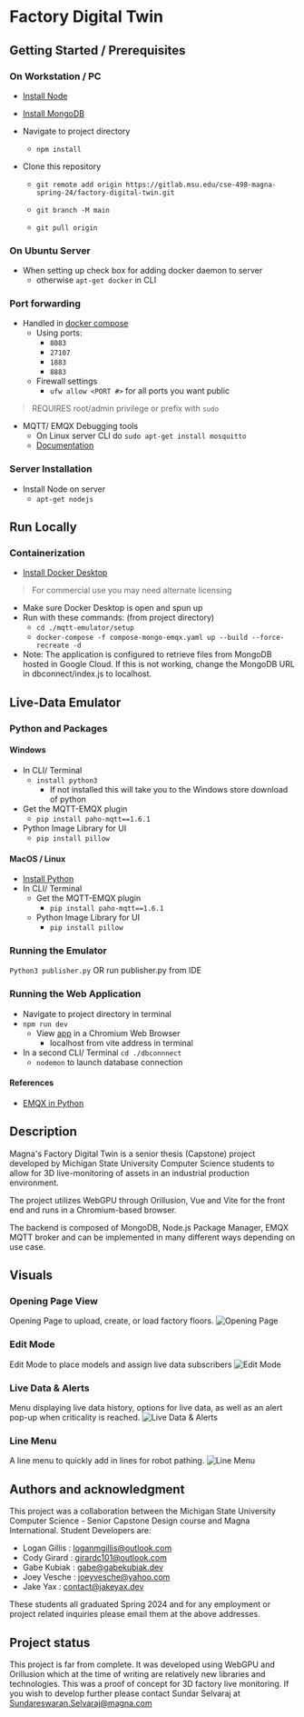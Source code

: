# Factory Digital Twin

## Getting Started / Prerequisites
### On Workstation / PC
- [Install Node](https://docs.npmjs.com/downloading-and-installing-node-js-and-npm)
- [Install MongoDB](https://www.mongodb.com/docs/manual/installation/)
- Navigate to project directory
    - `npm install`

- Clone this repository
    - `git remote add origin https://gitlab.msu.edu/cse-498-magna-spring-24/factory-digital-twin.git`

    - `git branch -M main`
    - `git pull origin`
        

### On Ubuntu Server
- When setting up check box for adding docker daemon to server
	- otherwise `apt-get docker` in CLI
### Port forwarding
- Handled in [docker compose](./compose-mongo-emqx.yaml)
	- Using ports:
		- `8083`
		- `27107`
		- `1883`
		- `8883`
	- Firewall settings
		- `ufw allow <PORT #>` for all ports you want public
> REQUIRES root/admin privilege or prefix with `sudo`
- MQTT/ EMQX Debugging tools
	- On Linux server CLI do `sudo apt-get install mosquitto`
	- [Documentation](https://mosquitto.org/)
### Server Installation
-  Install Node on server
	- `apt-get nodejs`



## Run Locally
### Containerization 
- [Install Docker Desktop](https://www.docker.com/products/personal)
> For commercial use you may need alternate licensing
- Make sure Docker Desktop is open and spun up
- Run with these commands: (from project directory)
	- `cd ./mqtt-emulator/setup`
	- `docker-compose -f compose-mongo-emqx.yaml up --build --force-recreate -d`
- Note: The application is configured to retrieve files from MongoDB hosted in Google Cloud. If this is not working, change the MongoDB URL in dbconnect/index.js to localhost.


## Live-Data Emulator 
### Python and Packages
#### Windows
- In CLI/ Terminal 
    - `install python3`
      - If not installed this will take you to the Windows store download of python
- Get the MQTT-EMQX plugin
	- `pip install paho-mqtt==1.6.1`
- Python Image Library for UI
	- `pip install pillow`	

#### MacOS / Linux
- [Install Python](https://www.python.org/)
- In CLI/ Terminal
	- Get the MQTT-EMQX plugin
		- `pip install paho-mqtt==1.6.1`
	- Python Image Library for UI
		- `pip install pillow`	

### Running the Emulator
`Python3 publisher.py` OR run publisher.py from IDE

### Running the Web Application
- Navigate to project directory in  terminal
- `npm run dev`
    - View [app](localhost:5173) in a Chromium Web Browser
        - localhost from vite address in terminal
- In a second CLI/ Terminal `cd ./dbconnnect`
    - `nodemon` to launch database connection

#### References
- [EMQX in Python](https://www.emqx.com/en/blog/how-to-use-mqtt-in-python)



## Description
Magna's Factory Digital Twin is a senior thesis (Capstone) project developed by Michigan State University Computer Science students to allow for 3D live-monitoring of assets in an industrial production environment.

The project utilizes WebGPU through Orillusion, Vue and Vite for the front end and runs in a Chromium-based browser.

The backend is composed of MongoDB, Node.js Package Manager, EMQX MQTT broker and can be implemented in many different ways depending on use case.

## Visuals
### Opening Page View
Opening Page to upload, create, or load factory floors.
![Opening Page](./screenshots/opening_page.png)
### Edit Mode
Edit Mode to place models and assign live data subscribers
![Edit Mode](./screenshots/edit_mode.png)
### Live Data & Alerts
Menu displaying live data history, options for live data, as well as an alert pop-up when criticality is reached.
![Live Data & Alerts](./screenshots/live_data_alerts.png)
### Line Menu
A line menu to quickly add in lines for robot pathing.
![Line Menu](./screenshots/line_menu.png)

## Authors and acknowledgment
This project was a collaboration between the Michigan State University Computer Science - Senior Capstone Design course and Magna International. Student Developers are:
- Logan Gillis : loganmgillis@outlook.com
- Cody Girard : girardc101@outlook.com
- Gabe Kubiak : gabe@gabekubiak.dev
- Joey Vesche : joeyvesche@yahoo.com
- Jake Yax : contact@jakeyax.dev

These students all graduated Spring 2024 and for any employment or project related inquiries please email them at the above addresses.

## Project status
This project is far from complete. It was developed using WebGPU and Orillusion which at the time of writing are relatively new libraries and technologies. This was a proof of concept for 3D factory live monitoring. If you wish to develop further please contact Sundar Selvaraj at Sundareswaran.Selvaraj@magna.com